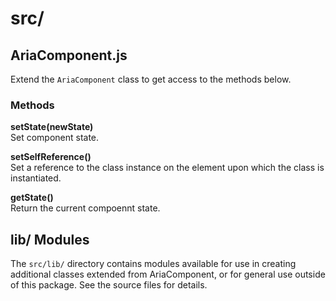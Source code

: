src/
=============

## AriaComponent.js

Extend the `AriaComponent` class to get access to the methods below.

### Methods

**setState(newState)**  
Set component state.

**setSelfReference()**  
Set a reference to the class instance on the element upon which the class is 
instantiated.

**getState()**  
Return the current compoennt state.

## lib/ Modules

The `src/lib/` directory contains modules available for use in creating 
additional classes extended from AriaComponent, or for general use outside of 
this package. See the source files for details.
